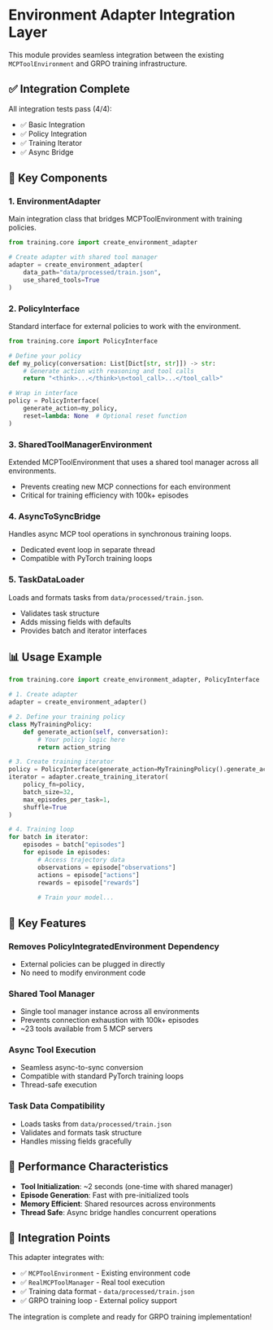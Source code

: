 # Environment Adapter Integration Layer

This module provides seamless integration between the existing `MCPToolEnvironment` and GRPO training infrastructure.

## ✅ **Integration Complete**

All integration tests pass (4/4):
- ✅ Basic Integration
- ✅ Policy Integration  
- ✅ Training Iterator
- ✅ Async Bridge

## 🔧 **Key Components**

### 1. **EnvironmentAdapter**
Main integration class that bridges MCPToolEnvironment with training policies.

```python
from training.core import create_environment_adapter

# Create adapter with shared tool manager
adapter = create_environment_adapter(
    data_path="data/processed/train.json",
    use_shared_tools=True
)
```

### 2. **PolicyInterface**
Standard interface for external policies to work with the environment.

```python
from training.core import PolicyInterface

# Define your policy
def my_policy(conversation: List[Dict[str, str]]) -> str:
    # Generate action with reasoning and tool calls
    return "<think>...</think>\n<tool_call>...</tool_call>"

# Wrap in interface
policy = PolicyInterface(
    generate_action=my_policy,
    reset=lambda: None  # Optional reset function
)
```

### 3. **SharedToolManagerEnvironment**
Extended MCPToolEnvironment that uses a shared tool manager across all environments.
- Prevents creating new MCP connections for each environment
- Critical for training efficiency with 100k+ episodes

### 4. **AsyncToSyncBridge**
Handles async MCP tool operations in synchronous training loops.
- Dedicated event loop in separate thread
- Compatible with PyTorch training loops

### 5. **TaskDataLoader**
Loads and formats tasks from `data/processed/train.json`.
- Validates task structure
- Adds missing fields with defaults
- Provides batch and iterator interfaces

## 📊 **Usage Example**

```python
from training.core import create_environment_adapter, PolicyInterface

# 1. Create adapter
adapter = create_environment_adapter()

# 2. Define your training policy
class MyTrainingPolicy:
    def generate_action(self, conversation):
        # Your policy logic here
        return action_string

# 3. Create training iterator
policy = PolicyInterface(generate_action=MyTrainingPolicy().generate_action)
iterator = adapter.create_training_iterator(
    policy_fn=policy,
    batch_size=32,
    max_episodes_per_task=1,
    shuffle=True
)

# 4. Training loop
for batch in iterator:
    episodes = batch["episodes"]
    for episode in episodes:
        # Access trajectory data
        observations = episode["observations"]
        actions = episode["actions"]
        rewards = episode["rewards"]
        
        # Train your model...
```

## 🎯 **Key Features**

### **Removes PolicyIntegratedEnvironment Dependency**
- External policies can be plugged in directly
- No need to modify environment code

### **Shared Tool Manager**
- Single tool manager instance across all environments
- Prevents connection exhaustion with 100k+ episodes
- ~23 tools available from 5 MCP servers

### **Async Tool Execution**
- Seamless async-to-sync conversion
- Compatible with standard PyTorch training loops
- Thread-safe execution

### **Task Data Compatibility**
- Loads tasks from `data/processed/train.json`
- Validates and formats task structure
- Handles missing fields gracefully

## 🚀 **Performance Characteristics**

- **Tool Initialization**: ~2 seconds (one-time with shared manager)
- **Episode Generation**: Fast with pre-initialized tools
- **Memory Efficient**: Shared resources across environments
- **Thread Safe**: Async bridge handles concurrent operations

## 🔌 **Integration Points**

This adapter integrates with:
- ✅ `MCPToolEnvironment` - Existing environment code
- ✅ `RealMCPToolManager` - Real tool execution
- ✅ Training data format - `data/processed/train.json`
- ✅ GRPO training loop - External policy support

The integration is complete and ready for GRPO training implementation!
